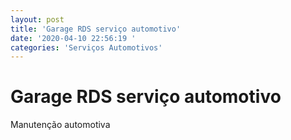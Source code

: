 ```yaml
---
layout: post
title: 'Garage RDS serviço automotivo'
date: '2020-04-10 22:56:19 '
categories: 'Serviços Automotivos'
---
```


# Garage RDS serviço automotivo

Manutenção automotiva 
